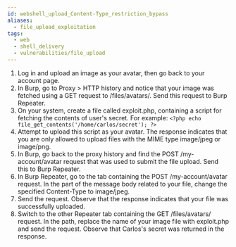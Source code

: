 ```yaml
---
id: webshell_upload_Content-Type_restriction_bypass
aliases:
  - file_upload_exploitation
tags:
  - web
  - shell_delivery
  - vulnerabilities/file_upload
---
```


1. Log in and upload an image as your avatar, then go back to your account page.
2. In Burp, go to Proxy > HTTP history and notice that your image was fetched using a GET request to /files/avatars/<YOUR-IMAGE>. Send this request to Burp Repeater.
3. On your system, create a file called exploit.php, containing a script for fetching the contents of user's secret. For example:
`<?php echo file_get_contents('/home/carlos/secret'); ?>`
4. Attempt to upload this script as your avatar. The response indicates that you are only allowed to upload files with the MIME type image/jpeg or image/png.
5. In Burp, go back to the proxy history and find the POST /my-account/avatar request that was used to submit the file upload. Send this to Burp Repeater.
6. In Burp Repeater, go to the tab containing the POST /my-account/avatar request. In the part of the message body related to your file, change the specified Content-Type to image/jpeg.
7. Send the request. Observe that the response indicates that your file was successfully uploaded.
8. Switch to the other Repeater tab containing the GET /files/avatars/<YOUR-IMAGE> request. In the path, replace the name of your image file with exploit.php and send the request. Observe that Carlos's secret was returned in the response. 
